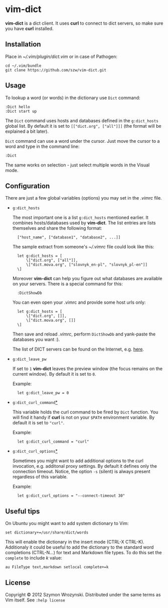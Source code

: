 vim-dict
========

**vim-dict** is a dict client. It uses **curl** to connect to dict servers, so make sure you have **curl**
installed.


Installation
------------

Place in *~/.vim/plugin/dict.vim* or in case of Pathogen:

    cd ~/.vim/bundle
    git clone https://github.com/szw/vim-dict.git


Usage
-----

To lookup a word (or words) in the dictionary use `Dict` command:

    :Dict hello
    :Dict start up

The `Dict` command uses hosts and databases defined in the `g:dict_hosts` global list. By default it is set to
`[["dict.org", ["all"]]]` (the format will be explained a bit later).

`Dict` command can use a word under the cursor. Just move the cursor to a word and type in the command line:

    :Dict

The same works on selection - just select multiple words in the Visual mode.

Configuration
-------------

There are just a few global variables (options) you may set in the *.vimrc* file.

* `g:dict_hosts`

  The most important one is a list `g:dict_hosts` mentioned earlier. It combines hosts/databases used by
  **vim-dict**. The list entries are lists themselves and share the following format:

        ["host_name", ["database1", "database2", ...]]

  The sample extract from someone's  *~/.vimrc* file could look like this:

        let g:dict_hosts = [
            \["dict.org", ["all"]],
            \["dict.mova.org", ["slovnyk_en-pl", "slovnyk_pl-en"]]
        \]

  Moreover **vim-dict** can help you figure out what databases are available on your servers. There is
  a special command for this:

        :DictShowDb

  You can even open your .vimrc and provide some host urls only:

        let g:dict_hosts = [
            \["dict.org", []],
            \["dict.mova.org", []]
        \]

  Then save and reload *.vimrc*, perform `DictShowDb` and yank-paste the databases you want :).

  The list of DICT servers can be found on the Internet, e.g.
  [here](http://luetzschena-stahmeln.de/dictd/index.php).

* `g:dict_leave_pw`

  If set to `1` **vim-dict** leaves the preview window (the focus remains on the current window). By default
  it is set to `0`.

  Example:

        let g:dict_leave_pw = 0

* `g:dict_curl_command`[*][1]

  This variable holds the curl command to be fired by `Dict` function. You will find it handy if **curl** is
  not on your `$PATH` environment variable. By default it is set to `"curl"`.

  Example:

        let g:dict_curl_command = "curl"


* `g:dict_curl_options`[*][1]

  Sometimes you might want to add additional options to the curl invocation, e.g. additonal proxy settings.
  By default it defines only the connection timeout. Notice, the option `-s` (silent) is always present
  regardless of this variable.

  Example:

        let g:dict_curl_options = "--connect-timeout 30"


Useful tips
-----------

On Ubuntu you might want to add system dictionary to Vim:

    set dictionary+=/usr/share/dict/words

This will enable the dictionary in the insert mode (CTRL-X CTRL-K). Additionaly it could be useful to add the
dictionary to the standard word completions (CTRL-N...) for text and Markdown file types. To do this set the
`complete` to include *k* value:

    au FileType text,markdown setlocal complete+=k


License
-------

Copyright &copy; 2012 Szymon Wrozynski. Distributed under the same terms as Vim itself. See `:help license`

[1]: https://github.com/szw/vim-dict/pull/1 "Thanks to Ingo Karkat"

